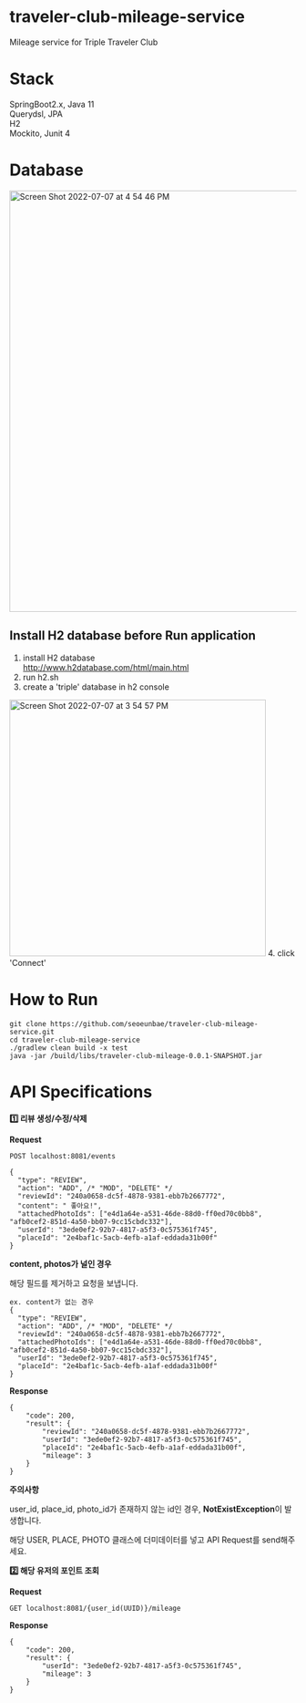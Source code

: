 # traveler-club-mileage-service
Mileage service for Triple Traveler Club

# Stack
SpringBoot2.x, Java 11
<br/>
Querydsl, JPA
<br/>
H2
<br/>
Mockito, Junit 4
# Database
<img width="739" alt="Screen Shot 2022-07-07 at 4 54 46 PM" src="https://user-images.githubusercontent.com/71380240/177721761-f3d3188e-e052-4fca-87c9-202ecd762c9e.png">

## Install H2 database before Run application

1. install H2 database <br/>
   http://www.h2database.com/html/main.html
2. run h2.sh
3. create a 'triple' database in h2 console
<img width="450" alt="Screen Shot 2022-07-07 at 3 54 57 PM" src="https://user-images.githubusercontent.com/71380240/177711401-1b5cba52-ab05-4e7d-8613-918d0156b8d6.png">
4. click 'Connect'

# How to Run
```
git clone https://github.com/seoeunbae/traveler-club-mileage-service.git
cd traveler-club-mileage-service
./gradlew clean build -x test
java -jar /build/libs/traveler-club-mileage-0.0.1-SNAPSHOT.jar
```
# API Specifications

**1️⃣ 리뷰 생성/수정/삭제**

**Request**

  ```
  POST localhost:8081/events

  {
    "type": "REVIEW",
    "action": "ADD", /* "MOD", "DELETE" */
    "reviewId": "240a0658-dc5f-4878-9381-ebb7b2667772",
    "content": " 좋아요!",
    "attachedPhotoIds": ["e4d1a64e-a531-46de-88d0-ff0ed70c0bb8", "afb0cef2-851d-4a50-bb07-9cc15cbdc332"],
    "userId": "3ede0ef2-92b7-4817-a5f3-0c575361f745",
    "placeId": "2e4baf1c-5acb-4efb-a1af-eddada31b00f"
  }
  ```

**content, photos가 널인 경우**

해당 필드를 제거하고 요청을 보냅니다.

  ```
  ex. content가 없는 경우
  {
    "type": "REVIEW",
    "action": "ADD", /* "MOD", "DELETE" */
    "reviewId": "240a0658-dc5f-4878-9381-ebb7b2667772",
    "attachedPhotoIds": ["e4d1a64e-a531-46de-88d0-ff0ed70c0bb8", "afb0cef2-851d-4a50-bb07-9cc15cbdc332"],
    "userId": "3ede0ef2-92b7-4817-a5f3-0c575361f745",
    "placeId": "2e4baf1c-5acb-4efb-a1af-eddada31b00f"
  }
  ```
**Response**

  ```
  {
      "code": 200,
      "result": {
          "reviewId": "240a0658-dc5f-4878-9381-ebb7b2667772",
          "userId": "3ede0ef2-92b7-4817-a5f3-0c575361f745",
          "placeId": "2e4baf1c-5acb-4efb-a1af-eddada31b00f",
          "mileage": 3
      }
  }
  ```

**주의사항**

user_id, place_id, photo_id가 존재하지 않는 id인 경우, **NotExistException**이 발생합니다.

해당 USER, PLACE, PHOTO 클래스에 더미데이터를 넣고 API Request를 send해주세요.

**2️⃣ 해당 유저의 포인트 조회**

**Request**

  ```
  GET localhost:8081/{user_id(UUID)}/mileage
  ```

**Response**

  ```
  {
      "code": 200,
      "result": {
          "userId": "3ede0ef2-92b7-4817-a5f3-0c575361f745",
          "mileage": 3
      }
  }
  ```
